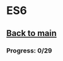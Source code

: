 # ES6

## [Back to main](https://github.com/netosilveira/javascript-freecodecamp/tree/main) 

### Progress: 0/29